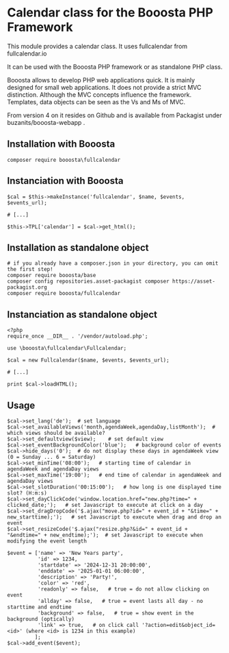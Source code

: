 # Calendar class for the Booosta PHP Framework

This module provides a calendar class. It uses fullcalendar from fullcalendar.io

It can be used with the Booosta PHP framework or as standalone PHP class.

Booosta allows to develop PHP web applications quick. It is mainly designed for small web applications. It does not provide a strict MVC distinction. Although the MVC concepts influence the framework. Templates, data objects can be seen as the Vs and Ms of MVC.

From version 4 on it resides on Github and is available from Packagist under buzanits/booosta-webapp .

## Installation with Booosta

```
composer require booosta\fullcalendar
```

## Instanciation with Booosta

```
$cal = $this->makeInstance('fullcalendar', $name, $events, $events_url);

# [...]

$this->TPL['calendar'] = $cal->get_html();
```

## Installation as standalone object

```
# if you already have a composer.json in your directory, you can omit the first step!
composer require booosta/base
composer config repositories.asset-packagist composer https://asset-packagist.org
composer require booosta/fullcalendar
```

## Instanciation as standalone object

```
<?php
require_once __DIR__ . '/vendor/autoload.php';

use \booosta\fullcalendar\Fullcalendar;

$cal = new Fullcalendar($name, $events, $events_url);

# [...]

print $cal->loadHTML();
```

## Usage

```
$cal->set_lang('de');  # set language
$cal->set_availableViews('month,agendaWeek,agendaDay,listMonth');  # which views should be available?
$cal->set_defaultview($view);    # set default view
$cal->set_eventBackgroundColor('blue');   # background color of events
$cal->hide_days('0');  # do not display these days in agendaWeek view (0 = Sunday ... 6 = Saturday)
$cal->set_minTime('08:00');   # starting time of calendar in agendaWeek and agendaDay views
$cal->set_maxTime('19:00');   # end time of calendar in agendaWeek and agendaDay views
$cal->set_slotDuration('00:15:00');   # how long is one displayed time slot? (H:m:s)
$cal->set_dayClickCode('window.location.href="new.php?time=" + clicked_date;');   # set Javascript to execute at click on a day
$cal->set_dragDropCode('$.ajax("move.php?id=" + event_id + "&time=" + new_starttime);');   # set Javascript to execute when drag and drop an event
$cal->set_resizeCode('$.ajax("resize.php?&id=" + event_id + "&endtime=" + new_endtime);');  # set Javascript to execute when modifying the event length

$event = ['name' => 'New Years party',
          'id' => 1234,
          'startdate' => '2024-12-31 20:00:00',
          'enddate' => '2025-01-01 06:00:00',
          'description' => 'Party!',
          'color' => 'red',
          'readonly' => false,   # true = do not allow clicking on event
          'allday' => false,   # true = event lasts all day - no starttime and endtime
          'background' => false,   # true = show event in the background (optically)
          'link' => true,   # on click call '?action=edit&object_id=<id>' (where <id> is 1234 in this example) 
         ];
$cal->add_event($event);
```

